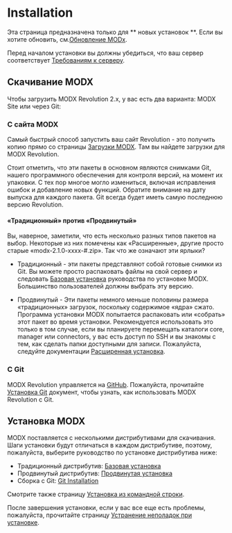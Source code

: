 # Installation

Эта страница предназначена только для ** новых установок **. Если вы хотите обновить, см.[Обновление MODx](administering-your-site/upgrading-modx "Upgrading MODx").

Перед началом установки вы должны убедиться, что ваш сервер соответствует [Требованиям к серверу](getting-started/server-requirements "Server Requirements").

## Скачивание MODX

Чтобы загрузить MODX Revolution 2.x, у вас есть два варианта: MODX Site или через Git:

### С сайта MODX

Самый быстрый способ запустить ваш сайт Revolution - это получить копию прямо со страницы [Загрузки MODX](http://modxcms.com/download/). Там вы найдете загрузки для MODX Revolution.

Стоит отметить, что эти пакеты в основном являются снимками Git, нашего программного обеспечения для контроля версий, на момент их упаковки. С тех пор многое могло измениться, включая исправления ошибок и добавление новых функций. Обратите внимание на дату выпуска для каждого пакета. Git всегда будет иметь самую последнюю версию Revolution.

#### «Традиционный» против «Продвинутый»

Вы, наверное, заметили, что есть несколько разных типов пакетов на выбор. Некоторые из них помечены как «Расширенные», другие просто старые «modx-2.1.0-xxxx-#.zip». Так что же означают эти ярлыки?

- Традиционный - эти пакеты представляют собой готовые снимки из Git. Вы можете просто распаковать файлы на свой сервер и следовать [Базовая установка](getting-started/installation/basic-installation "Basic Installation") руководства по установке MODX. Большинство пользователей должны выбрать эту версию.

- Продвинутый - Эти пакеты немного меньше половины размера «традиционных» загрузок, поскольку содержимое «ядра» сжато. Программа установки MODX попытается распаковать или «собрать» этот пакет во время установки. Рекомендуется использовать это только в том случае, если вы планируете перемещать каталоги core, manager или connectors, у вас есть доступ по SSH и вы знакомы с тем, как сделать папки доступными для записи. Пожалуйста, следуйте документации [Расширенная установка](getting-started/installation/advanced-installation "Advanced Installation").

### С Git

MODX Revolution управляется на [GitHub](http://github.com/modxcms). Пожалуйста, прочитайте [Установка Git](getting-started/installation/git-installation "Git Installation") документ, чтобы узнать, как использовать MODX Revolution с Git.

## Установка MODX

MODX поставляется с несколькими дистрибутивами для скачивания. Шаги установки будут отличаться в каждом дистрибутиве, поэтому, пожалуйста, выберите руководство по установке дистрибутива ниже:

- Традиционный дистрибутив: [Базовая установка](getting-started/installation/basic-installation "Basic Installation")
- Продвинутый дистрибутив: [Продвинутая установка](getting-started/installation/advanced-installation "Advanced Installation")
- Сборка с Git: [Git Installation](getting-started/installation/git-installation "Git Installation")

Смотрите также страницу [Установка из командной строки](getting-started/installation/command-line-installation "Command Line Installation").

После завершения установки, если у вас все еще есть проблемы, пожалуйста, прочитайте страницу [Устранение неполадок при установке](getting-started/installation/troubleshooting-installation "Troubleshooting Installation").